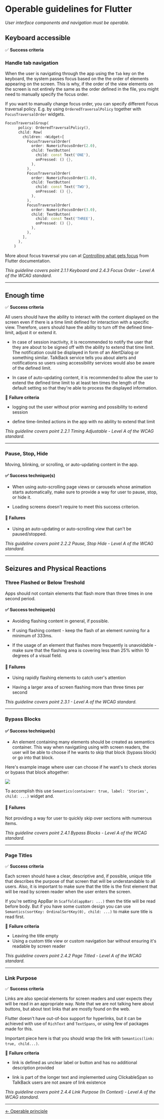 # Operable guidelines for Flutter

_User interface components and navigation must be operable._

## Keyboard accessible

:white_check_mark: **Success criteria**

### Handle tab navigation

When the user is navigating through the app using the `Tab` key on the keyboard, the system passes focus based on the the order of elements appearing on the screen. This is why, if the order of the view elements on the screen is not entirely the same as the order defined in the file, you might need to manually specify the focus order.

If you want to manually change focus order, you can specify different Focus traversal policy. E.g. by using `OrderedTraversalPolicy` together with `FocusTraversalOrder` widgets.

```dart
FocusTraversalGroup(
      policy: OrderedTraversalPolicy(),
      child: Row(
        children: <Widget>[
          FocusTraversalOrder(
            order: NumericFocusOrder(2.0),
            child: TextButton(
              child: const Text('ONE'),
              onPressed: () {},
            ),
          ),
          FocusTraversalOrder(
            order: NumericFocusOrder(1.0),
            child: TextButton(
              child: const Text('TWO'),
              onPressed: () {},
            ),
          ),
          FocusTraversalOrder(
            order: NumericFocusOrder(3.0),
            child: TextButton(
              child: const Text('THREE'),
              onPressed: () {},
            ),
          ),
        ],
      ),
    )
```

More about focus traversal you can at [Controlling what gets focus](https://docs.flutter.dev/development/ui/advanced/focus#controlling-what-gets-focus) from Flutter documentation.

*This guideline covers point 2.1.1 Keyboard and  2.4.3 Focus Order - Level A of the WCAG standard.*

---

## Enough time

:white_check_mark: **Success criteria**

All users should have the ability to interact with the content displayed on the screen even if there is a time limit defined for interaction with a specific view. Therefore, users should have the ability to turn off the defined time-limit, adjust it or extend it.

- In case of session inactivity, it is recommended to notify the user that they are about to be signed off with the ability to extend that time limit. The notification could be displayed in form of an AlertDialog or something similar. TalkBack service tells you about alerts and notifications so users using accessibility services would also be aware of the defined limit.

- In case of auto-updating content, it is recommended to allow the user to extend the defined time limit to at least ten times the length of the default setting so that they're able to process the displayed information.

:no_entry_sign: **Failure criteria**

- logging out the user without prior warning and possibility to extend session

- define time-limited actions in the app with no ability to extend that limit

*This guideline covers point 2.2.1 Timing Adjustable - Level A of the WCAG standard.*

---

### Pause, Stop, Hide

Moving, blinking, or scrolling, or auto-updating content in the app.

#### ✅ Success technique(s)

- When using auto-scrolling page views or carousels whose animation starts automatically, make sure to provide a way for user to pause, stop, or hide it.

- Loading screens doesn't require to meet this success criterion.

#### 🚫 Failures

- Using an auto-updating or auto-scrolling view that can't be paused/stopped.

*This guideline covers point 2.2.2 Pause, Stop Hide - Level A of the WCAG standard.*

---


## Seizures and Physical Reactions

### Three Flashed or Below Treshold

Apps should not contain elements that flash more than three times in one second period.

#### ✅ Success technique(s)

- Avoiding flashing content in general, if possible.

- If using flashing content - keep the flash of an element running for a minimum of 333ms.

- If the usage of an element that flashes more frequently is unavoidable - make sure that the flashing area is covering less than 25% within 10 degrees of a visual field.

#### 🚫 Failures

- Using rapidly flashing elements to catch user's attention

- Having a larger area of screen flashing more than three times per second

*This guideline covers point 2.3.1 - Level A of the WCAG standard.*

---

### Bypass Blocks

#### ✅ Success technique(s)

- An element containing many elements should be created as semantics container. This way when navigatiing using with screen readers, the user will be able to choose if he wants to skip that block (bypass block) or go into that block.

Here's example image where user can choose if he want's to check stories or bypass that block altogether:

![](/resources/images/stories.png)

To accomplish this use `Semantics(container: true, label: 'Stories', child: ...)` widget and.

#### 🚫 Failures

Not providing a way for user to quickly skip over sections with numerous items.

*This guideline covers point 2.4.1 Bypass Blocks - Level A of the WCAG standard.*

---

### Page Titles

:white_check_mark: **Success criteria**

Each screen should have a clear, descriptive and, if possible, unique title that describes the purpose of that screen that will be understandable to all users. Also, it is important to make sure that the title is the first element that will be read by screen reader when the user enters the screen. 

If you're setting AppBar in `Scaffold(appBar: ...)` then the title will be read before body. But if you have some custom design you can use `Semantics(sortKey: OrdinalSortKey(0), child: ...)` to make sure title is read first.

:no_entry_sign: **Failure criteria**

- Leaving the title empty
- Using a custom title view or custom navigation bar without ensuring it's readable by screen reader

*This guideline covers point 2.4.2 Page Titled - Level A of the WCAG standard.*

---

### Link Purpose

:white_check_mark: **Success criteria**

Links are also special elements for screen readers and user expects they will be read in an appropriate way. Note that we are not talking here about buttons, but about text links that are mostly found on the web.

Flutter doesn't have out-of-box support for hyperlinks, but it can be achieved with use of `RichText` and `TextSpans`, or using few of packages made for this.

Important piece here is that you should wrap the link with `Semantics(link: true, child...)`.

:no_entry_sign: **Failure criteria**

- link is defined as unclear label or button and has no additional description provided

- link is part of the longer text and implemented using ClickableSpan so TalkBack users are not aware of link existence

*This guideline covers point 2.4.4 Link Purpose (In Context) - Level A of the WCAG standard.*

---

[← Operable principle](../../principles/operable_principle.md "Operable principle")
